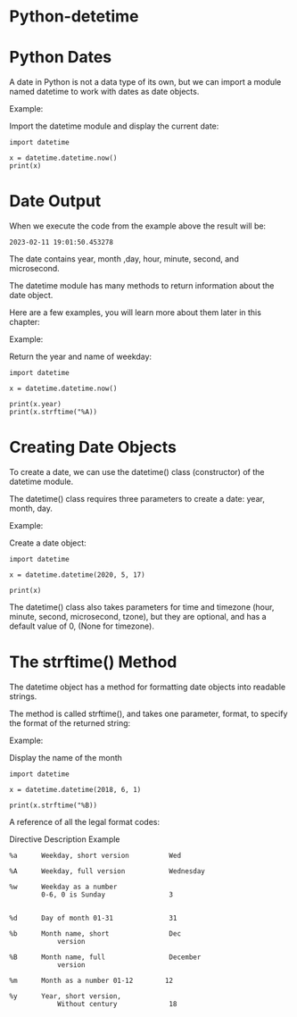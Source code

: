 # Python-detetime
# Python Dates
A date in Python is not a data type of its own, but we can import a module named datetime to work with dates as date objects.

Example:

Import the datetime module and display the current date:

    import datetime

    x = datetime.datetime.now()
    print(x)


# Date Output
When we execute the code from the example above the result will be:

    2023-02-11 19:01:50.453278

The date contains year, month ,day, hour, minute, second, and microsecond.

The datetime module has many methods to return information about the date object.

Here are a few examples, you will learn more about them later in this chapter:

Example:

Return the year and name of weekday:

    import datetime 

    x = datetime.datetime.now()

    print(x.year)
    print(x.strftime("%A))


# Creating Date Objects
To create a date, we can use the datetime() class (constructor) of the datetime module.

The datetime() class requires three parameters to create a date: year, month, day.

Example:

Create a date object:

    import datetime

    x = datetime.datetime(2020, 5, 17)

    print(x)


The datetime() class also takes parameters for time and timezone (hour, minute, second, microsecond, tzone), but they are optional, and has a default value of 0, (None for timezone).

# The strftime() Method
The datetime object has a method for formatting date objects into readable strings.

The method is called strftime(), and takes one parameter, format, to specify the format of the returned string:

Example:

Display the name of the month

    import datetime

    x = datetime.datetime(2018, 6, 1)

    print(x.strftime("%B))

A reference of all the legal format codes:

Directive   Description                 Example 

    %a      Weekday, short version          Wed

    %A      Weekday, full version           Wednesday

    %w      Weekday as a number 
            0-6, 0 is Sunday                3


    %d      Day of month 01-31              31

    %b      Month name, short               Dec
                version  

    %B      Month name, full                December
                version   

    %m      Month as a number 01-12        12

    %y      Year, short version, 
                Without century             18
                
                                                                              